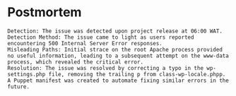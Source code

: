 # Postmortem

    Detection: The issue was detected upon project release at 06:00 WAT.
    Detection Method: The issue came to light as users reported encountering 500 Internal Server Error responses.
    Misleading Paths: Initial strace on the root Apache process provided no useful information, leading to a subsequent attempt on the www-data process, which revealed the critical error.
    Resolution: The issue was resolved by correcting a typo in the wp-settings.php file, removing the trailing p from class-wp-locale.phpp. A Puppet manifest was created to automate fixing similar errors in the future.
